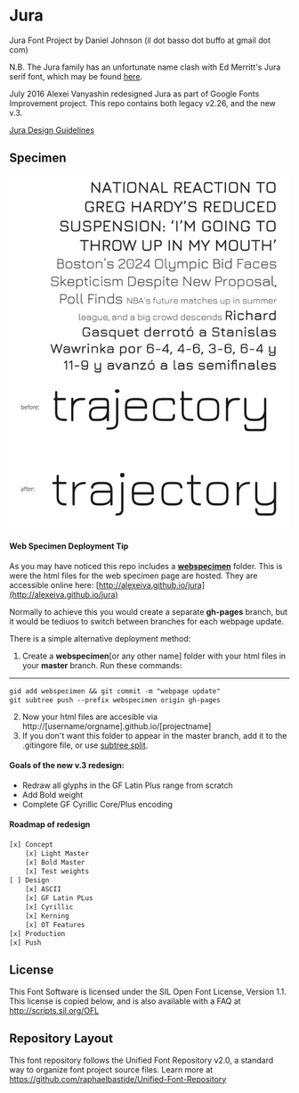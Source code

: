 # Jura

Jura Font Project by Daniel Johnson (il dot basso dot buffo at gmail dot com)

N.B. The Jura family has an unfortunate name clash with Ed Merritt's Jura serif font, which may be found [here](http://www.tenbytwenty.com/products/typefaces/jura).

July 2016 Alexei Vanyashin redesigned Jura as part of Google Fonts Improvement project. This repo contains both legacy v2.26, and the new v.3.

[Jura Design Guidelines](documentation/v3.001design-guide.md)

## Specimen

![Jura](documentation/images/jura-specimen.jpg)
![Jura](documentation/images/jura-before-after.jpg)


#### Web Specimen Deployment Tip

As you may have noticed this repo includes a [**webspecimen**](webspecimen) folder.
This is were the html files for the web specimen page are hosted. 
They are accessible online here: [http://alexeiva.github.io/jura](http://alexeiva.github.io/jura)

Normally to achieve this you would create a separate **gh-pages** branch, but it 
would be tediuos to switch between branches for each webpage update. 

There is a simple alternative deployment method:

1. Create a **webspecimen**[or any other name] folder with your html files in your **master** branch. Run these commands:

---
	gid add webspecimen && git commit -m "webpage update"
	git subtree push --prefix webspecimen origin gh-pages
 
2. Now your html files are accesible via http://[username/orgname].github.io/[projectname]
3. If you don't want this folder to appear in the master branch, add it to the .gitingore file, or use [subtree split](https://makingsoftware.wordpress.com/2013/02/16/using-git-subtrees-for-repository-separation/).

 
#### Goals of the new v.3 redesign:

- Redraw all glyphs in the GF Latin Plus range from scratch
- Add Bold weight
- Complete GF Cyrillic Core/Plus encoding


#### Roadmap of redesign

	[x] Concept
		[x] Light Master
		[x] Bold Master
		[x] Test weights
	[ ] Design
		[x] ASCII
		[x] GF Latin PLus
		[x] Cyrillic
		[x] Kerning
		[x] OT Features
	[x] Production
	[x] Push


## License

This Font Software is licensed under the SIL Open Font License, Version 1.1. 
This license is copied below, and is also available with a FAQ at 
http://scripts.sil.org/OFL

## Repository Layout

This font repository follows the Unified Font Repository v2.0, 
a standard way to organize font project source files. Learn more at 
https://github.com/raphaelbastide/Unified-Font-Repository

